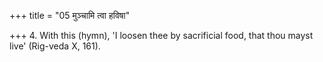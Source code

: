+++
title = "05 मुञ्चामि त्वा हविषा"

+++
4. With this (hymn), 'I loosen thee by sacrificial food, that thou mayst live' (Rig-veda X, 161).
